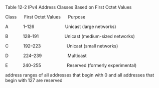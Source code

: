 
Table 12-2 IPv4 Address Classes Based on First Octet Values

Class      First Octet Values      Purpose

A            1–126                         Unicast (large networks)

B            128–191                     Unicast (medium-sized networks)

C            192–223                     Unicast (small networks)

D            224–239                     Multicast

E            240–255                     Reserved (formerly experimental)

address ranges of all addresses that begin with 0 and all addresses that begin with 127 are reserved
